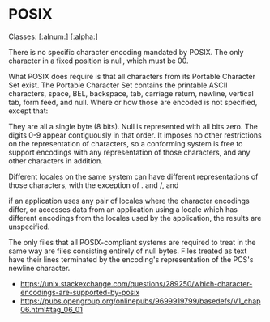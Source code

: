 # POSIX


Classes:
[:alnum:]
[:alpha:]




There is no specific character encoding mandated by POSIX. The only character in a fixed position is null, which must be 00.

What POSIX does require is that all characters from its Portable Character Set exist. The Portable Character Set contains the printable ASCII characters, space, BEL, backspace, tab, carriage return, newline, vertical tab, form feed, and null. Where or how those are encoded is not specified, except that:

They are all a single byte (8 bits).
Null is represented with all bits zero.
The digits 0-9 appear contiguously in that order.
It imposes no other restrictions on the representation of characters, so a conforming system is free to support encodings with any representation of those characters, and any other characters in addition.

Different locales on the same system can have different representations of those characters, with the exception of . and /, and

if an application uses any pair of locales where the character encodings differ, or accesses data from an application using a locale which has different encodings from the locales used by the application, the results are unspecified.

The only files that all POSIX-compliant systems are required to treat in the same way are files consisting entirely of null bytes. Files treated as text have their lines terminated by the encoding's representation of the PCS's newline character.

- <https://unix.stackexchange.com/questions/289250/which-character-encodings-are-supported-by-posix>
- <https://pubs.opengroup.org/onlinepubs/9699919799/basedefs/V1_chap06.html#tag_06_01>